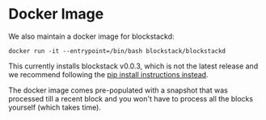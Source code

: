 # Docker Image

We also maintain a docker image for blockstackd:

```
docker run -it --entrypoint=/bin/bash blockstack/blockstackd
```
This currently installs blockstack v0.0.3, which is not the latest release and
we recommend following the
[pip install instructions instead](https://github.com/blockstack/blockstack). 

The docker image comes pre-populated with a snapshot that was processed till a
recent block and you won't have to process all the blocks yourself (which takes
time).